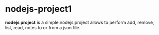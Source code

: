 # nodejs-project1

**nodejs project** is a simple nodejs project allows to perform add, remove, list, read, notes to or from a json file.